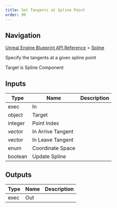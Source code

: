 ```yaml
---
title: Set Tangents at Spline Point
order: 90
---
```

## Navigation

[Unreal Engine Blueprint API Reference](https://dev.epicgames.com/documentation/en-us/unreal-engine/BlueprintAPI) > [Spline](https://dev.epicgames.com/documentation/en-us/unreal-engine/BlueprintAPI/Spline)

Specify the tangents at a given spline point

Target is Spline Component

## Inputs

| Type | Name | Description |
| --- | --- | --- |
| exec | In |  |
| object | Target |  |
| integer | Point Index |  |
| vector | In Arrive Tangent |  |
| vector | In Leave Tangent |  |
| enum | Coordinate Space |  |
| boolean | Update Spline |  |

## Outputs

| Type | Name | Description |
| --- | --- | --- |
| exec | Out |  |
